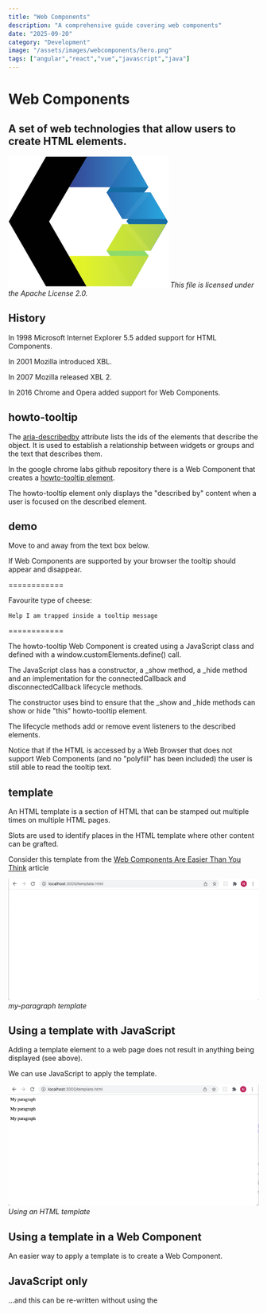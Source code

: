 ```yaml
---
title: "Web Components"
description: "A comprehensive guide covering web components"
date: "2025-09-20"
category: "Development"
image: "/assets/images/webcomponents/hero.png"
tags: ["angular","react","vue","javascript","java"]
---
```


# Web Components

## A set of web technologies that allow users to create HTML elements.

![Phaser](/assets/images/webcomponents/web-components-logo.svg)
*This file is licensed under the Apache License 2.0.*


## History

In 1998 Microsoft Internet Explorer 5.5 added support for HTML Components. 

In 2001 Mozilla introduced XBL.

In 2007 Mozilla released XBL 2.

In 2016 Chrome and Opera added support for Web Components.


## howto-tooltip

The [aria-describedby](https://developer.mozilla.org/en-US/docs/Web/Accessibility/ARIA/Attributes/aria-describedby) attribute lists the ids of the elements that describe the object. It is used to establish a relationship between widgets or groups and the text that describes them.

In the google chrome labs github repository there is a Web Component that creates a [howto-tooltip element](https://googlechromelabs.github.io/howto-components/howto-tooltip/#demo).

The howto-tooltip element only displays the "described by" content when a user is focused on the described element.


## demo

Move to and away from the text box below. 

If Web Components are supported by your browser the tooltip should appear and disappear.
                    

============

                    
Favourite type of cheese: 
                    

                    

    Help I am trapped inside a tooltip message

                    

============

The howto-tooltip Web Component is created using a JavaScript class and defined with a window.customElements.define() call.

The JavaScript class has a constructor, a _show method, a _hide method and an implementation for the connectedCallback and disconnectedCallback lifecycle methods.

The constructor uses bind to ensure that the _show and _hide methods can show or hide "this" howto-tooltip element.

The lifecycle methods add or remove event listeners to the described elements.

Notice that if the HTML is accessed by a Web Browser that does not support Web Components (and no "polyfill" has been included) the user is still able to read the tooltip text.


## template

An HTML template is a section of HTML that can be stamped out multiple times on multiple HTML pages.

Slots are used to identify places in the HTML template where other content can be grafted.

Consider this template from the [Web Components Are Easier Than You Think](https://css-tricks.com/web-components-are-easier-than-you-think/) article

<body>
    <template id="my-paragraph">
        <p>My paragraph</p>
    </template>
</body>

![](/assets/images/webcomponents/screen-shot-2022-02-10-at-1.16.05-pm-890x428.png)
*my-paragraph template*


## Using a template with JavaScript

Adding a template element to a web page does not result in anything being displayed (see above).

We can use JavaScript to apply the template.

<script>
        let template = document.getElementById('my-paragraph');
        let templateContent = template.content;
        document.body.appendChild(templateContent.cloneNode(true))
document.body.appendChild(templateContent.cloneNode(true))
document.body.appendChild(templateContent.cloneNode(true))
    </script>

![](/assets/images/webcomponents/screen-shot-2022-02-10-at-1.21.13-pm-890x429.png)
*Using an HTML template*


## Using a template in a Web Component

An easier way to apply a template is to create a Web Component.

<script>

        customElements.define("my-element",
            class extends HTMLElement {
                constructor() {
                    super();
                    let template = document.getElementById("my-paragraph");
                    let templatecontent = template.content;
                    const shadowRoot = this.attachShadow({ mode: "open" }).appendChild(templatecontent.cloneNode(true));
                }
            });

    </script>


## JavaScript only

...and this can be re-written without using the <template> tag.


## Slots

Slots are a way to customize a template.

If a developer wants to add more than one slot to a single template they need to provide ids.

Consider these examples:

  Hello World!
<template>
  <p>Hello <slot>World</slot>!</p>
</template>

and

<template>
  <p><slot name="greeting">Hello</slot> <slot name="name">World</slot>!</p>
</template>


## Web Components with slots

The example below shows how a Web Component can be created with support for slots.

![](/assets/images/webcomponents/screen-shot-2022-02-10-at-4.49.43-pm-828x372.png)
*Web Component with slots*


## Properties

Values can also be passed to Web Components using HTML element properties


## Events

Web Component events can be bubbled up to parent elements.

Web Components can dispatch custom events.

![](/assets/images/webcomponents/screen-shot-2022-02-10-at-6.23.41-pm-1260x648.png)
*The click event is bubbled up. The custom tick events are dispatched.*


## Are Web Components the future?

In her [article](https://blog.logrocket.com/what-happened-to-web-components/) Anna Monus explains:

*These days, web components are a divisive topic. They were once expected to revolutionize frontend development, but they’re still struggling to achieve industrywide adoption. Some developers say web components have already died, while others think they’re the future of web development.*

...

*UI libraries, such as React, Vue, and Angular, serve the same purpose as web components: they make component-based frontend development possible. Even though they’re not native to web browsers (you have to add the libraries separately while web components use web APIs built into the browser, such as DOM and CustomElementRegistry), they have a huge ecosystem, good documentation, and many developer-friendly features.*

[https://blog.logrocket.com/what-happened-to-web-components/](https://blog.logrocket.com/what-happened-to-web-components/)


## React integration

In his [article](https://css-tricks.com/3-approaches-to-integrate-react-with-custom-elements/) Caleb Williams explains:

*As of the time of this writing, React recently released version 17. The React team had initially planned to release improvements for compatibility with custom elements; unfortunately, those plans seem to have been pushed back to version 18.

Until then it will take a little extra work to use all the features custom elements offer with React. Hopefully, the React team will continue to improve support to bridge the gap between React and the web platform.*

[https://css-tricks.com/3-approaches-to-integrate-react-with-custom-elements/](https://css-tricks.com/3-approaches-to-integrate-react-with-custom-elements/)


## html embedded above

```text
<label for="cheese">Favourite type of cheese: </label>
<input id="cheese" aria-describedby="tp2"/>
<howto-tooltip id="tp2">Help I am trapped inside a tooltip message</howto-tooltip>
```

## howtoTooltip.js

```text
class HowtoTooltip extends HTMLElement {

    constructor() {
        super();

        this._show = this._show.bind(this);
        this._hide = this._hide.bind(this);
    }

    connectedCallback() {
        this._hide();

        this._target = document.querySelector('[aria-describedby=' + this.id + ']');
        if (!this._target)
            return;

        this._target.addEventListener('focus', this._show);
        this._target.addEventListener('blur', this._hide);
        this._target.addEventListener('mouseenter', this._show);
        this._target.addEventListener('mouseleave', this._hide);
    }

    disconnectedCallback() {
        if (!this._target)
            return;

        this._target.removeEventListener('focus', this._show);
        this._target.removeEventListener('blur', this._hide);
        this._target.removeEventListener('mouseenter', this._show);
        this._target.removeEventListener('mouseleave', this._hide);
        this._target = null;
    }

    _show() {
        this.hidden = false;
    }

    _hide() {
        this.hidden = true;
    }
}


window.customElements.define('howto-tooltip', HowtoTooltip)

customElements.whenDefined('howto-tooltip').then(() => {
    console.log('howto-tooltip ready!');
});
```

## template.html

```text
<body>

    <template id="my-paragraph">
        <p>My paragraph</p>
    </template>


    <script>

        customElements.define("my-element",
            class extends HTMLElement {
                constructor() {
                    super();
                    let template = document.getElementById("my-paragraph");
                    let templatecontent = template.content;
                    const shadowRoot = this.attachShadow({ mode: "open" }).appendChild(templatecontent.cloneNode(true));
                }
            });

    </script>

    <my-element></my-element>
    <my-element></my-element>
    <my-element></my-element>

</body>
```

## template.html

```text
<body>

    <script>

        const template = document.createElement('template');
        template.innerHTML = `
            <p>My paragraph</p>
        `

        customElements.define("my-element",
            class extends HTMLElement {
                constructor() {
                    super();
                    let templatecontent = template.content;
                    const shadowRoot = this.attachShadow({ mode: "open" }).appendChild(templatecontent.cloneNode(true));
                }
            });

    </script>

    <my-element></my-element>
    <my-element></my-element>
    <my-element></my-element>

</body>
```

## template.html

```text
<body>

    <script>

        const template = document.createElement('template');
        template.innerHTML = `
            <p><slot name="greeting">Hello</slot> <slot name="name">World</slot>!</p>
        `

        customElements.define("my-element",
            class extends HTMLElement {
                constructor() {
                    super();
                    let templatecontent = template.content;
                    const shadowRoot = this.attachShadow({ mode: "open" }).appendChild(templatecontent.cloneNode(true));
                }
            });

    </script>

    <my-element></my-element>
    <my-element><span slot="name">Neil</span></my-element>
    <my-element><span slot="name">Neil</span><span slot="greeting">Welcome</span></my-element>

</body>
```

## template.html

```text
<body>

    <script>

        const template = document.createElement('template');
        template.innerHTML = `
            <p><slot>Hello</slot> <span id="name">World</span>!</p>
        `

        customElements.define("my-element",
            class extends HTMLElement {
                constructor() {
                    super();
                    let templatecontent = template.content;
                    const shadowRoot = this.attachShadow({ mode: "open" }).appendChild(templatecontent.cloneNode(true));
                }
                static get observedAttributes() {
                    return ['name'];
                }

                attributeChangedCallback(name, oldValue, newValue) {
                    if (name == 'name') {
                        const span = this.shadowRoot.querySelector('#name')
                        if (newValue) {
                            span.innerText = newValue
                            return
                        } 
                        span.innerText = "World"
                    }
                }
            });


    </script>

    <my-element></my-element>
    <my-element name="Neil"></my-element>
    <my-element name="Neil"><span slot>Welcome</span></my-element>
```

## template.html

```text
<body>

    <script>

        const template = document.createElement('template');
        template.innerHTML = `
            <p><slot>Hello</slot> <span id="name">World</span>!</p>
        `

        customElements.define("my-element",
            class extends HTMLElement {
                constructor() {
                    super();
                    let templatecontent = template.content;
                    const shadowRoot = this.attachShadow({ mode: "open" }).appendChild(templatecontent.cloneNode(true));
                }

                static get observedAttributes() {
                    return ['name'];
                }

                attributeChangedCallback(name, oldValue, newValue) {
                    if (name == 'name') {
                        const span = this.shadowRoot.querySelector('#name')
                        if (newValue) {
                            span.innerText = newValue
                            return
                        }
                        span.innerText = "World"
                    }
                }

                connectedCallback() {
                    this._interval = setInterval( () => {
                        console.log('.')
                        this._tick()
                    }, 50000);
                }

                disconnectedCallback() {
                    clearInterval(this._interval);
                }

                _tick() {
                    const tickEvent = new CustomEvent("tick", {
                        bubbles: true,
                        cancelable: false,
                        composed: true
                    })
                    this.dispatchEvent(tickEvent);
                }

            })

    </script>

    <my-element id='first'></my-element>
    <my-element id='second' name="Neil"></my-element>
    <my-element name="Neil"><span slot>Welcome</span></my-element>

    <script>

        document.querySelector('#first').addEventListener("tick", (e) => {
            console.log('tick');
            console.log(e);
        });

        document.querySelector('#first').addEventListener("click", (e) => {
            console.log('click');
            console.log(e);
        });

        document.querySelector('#second').addEventListener("tick", function (e) {
            console.log('tock');
            console.log(e);
        });

    </script>

</body>
```
## References

- [Web Components Are Easier Than You Think](https://css-tricks.com/web-components-are-easier-than-you-think/)

